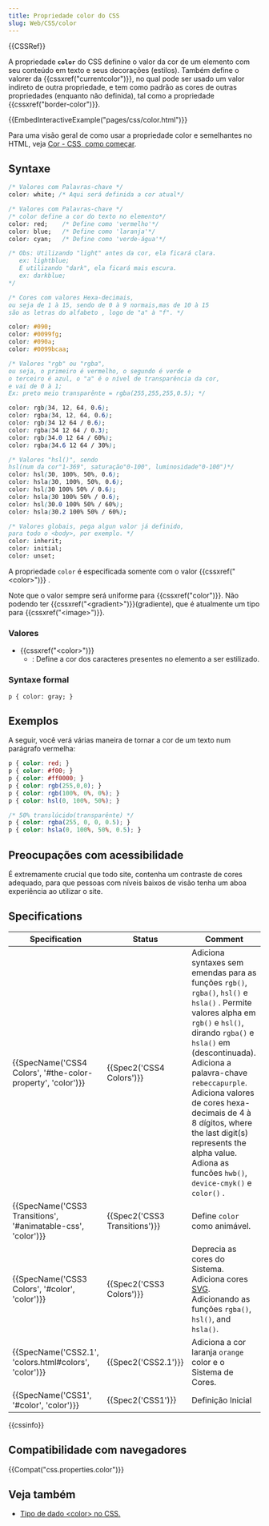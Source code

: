 ```yaml
---
title: Propriedade color do CSS
slug: Web/CSS/color
---
```


{{CSSRef}}

A propriedade **`color`** do CSS definine o valor da cor de um elemento com seu conteúdo em texto e seus decorações (estilos). Também define o valorer da {{cssxref("currentcolor")}}, no qual pode ser usado um valor indireto de outra propriedade, e tem como padrão as cores de outras propriedades (enquanto não definida), tal como a propriedade {{cssxref("border-color")}}.

{{EmbedInteractiveExample("pages/css/color.html")}}

Para uma visão geral de como usar a propriedade color e semelhantes no HTML, veja [Cor - CSS, como começar](/pt-BR/docs/Web/CSS/Como_começar/Cor).

## Syntaxe

```css
/* Valores com Palavras-chave */
color: white; /* Aqui será definida a cor atual*/

/* Valores com Palavras-chave */
/* color define a cor do texto no elemento*/
color: red;    /* Define como 'vermelho'*/
color: blue;   /* Define como 'laranja'*/
color: cyan;   /* Define como 'verde-água'*/

/* Obs: Utilizando "light" antes da cor, ela ficará clara.
   ex: lightblue;
   E utilizando "dark", ela ficará mais escura.
   ex: darkblue;
*/

/* Cores com valores Hexa-decimais,
ou seja de 1 à 15, sendo de 0 à 9 normais,mas de 10 à 15
são as letras do alfabeto , logo de "a" à "f". */

color: #090;
color: #0099fg;
color: #090a;
color: #0099bcaa;

/* Valores "rgb" ou "rgba",
ou seja, o primeiro é vermelho, o segundo é verde e
o terceiro é azul, o "a" é o nível de transparência da cor,
e vai de 0 à 1;
Ex: preto meio transparênte = rgba(255,255,255,0.5); */

color: rgb(34, 12, 64, 0.6);
color: rgba(34, 12, 64, 0.6);
color: rgb(34 12 64 / 0.6);
color: rgba(34 12 64 / 0.3);
color: rgb(34.0 12 64 / 60%);
color: rgba(34.6 12 64 / 30%);

/* Valores "hsl()", sendo
hsl(num da cor"1-369", saturação"0-100", luminosidade"0-100")*/
color: hsl(30, 100%, 50%, 0.6);
color: hsla(30, 100%, 50%, 0.6);
color: hsl(30 100% 50% / 0.6);
color: hsla(30 100% 50% / 0.6);
color: hsl(30.0 100% 50% / 60%);
color: hsla(30.2 100% 50% / 60%);

/* Valores globais, pega algun valor já definido,
para todo o <body>, por exemplo. */
color: inherit;
color: initial;
color: unset;
```

A propriedade `color` é especificada somente com o valor {{cssxref("&lt;color&gt;")}} .

Note que o valor sempre será uniforme para {{cssxref("color")}}. Não podendo ter {{cssxref("&lt;gradient&gt;")}}(gradiente), que é atualmente um tipo para {{cssxref("&lt;image&gt;")}}.

### Valores

- {{cssxref("&lt;color&gt;")}}
  - : Define a cor dos caracteres presentes no elemento a ser estilizado.

### Syntaxe formal

```
p { color: gray; }
```

## Exemplos

A seguir, você verá várias maneira de tornar a cor de um texto num parágrafo vermelha:

```css
p { color: red; }
p { color: #f00; }
p { color: #ff0000; }
p { color: rgb(255,0,0); }
p { color: rgb(100%, 0%, 0%); }
p { color: hsl(0, 100%, 50%); }

/* 50% translúcido(transparênte) */
p { color: rgba(255, 0, 0, 0.5); }
p { color: hsla(0, 100%, 50%, 0.5); }
```

## Preocupações com acessibilidade

É extremamente crucial que todo site, contenha um contraste de cores adequado, para que pessoas com níveis baixos de visão tenha um aboa experiência ao utilizar o site.

## Specifications

| Specification                                                                    | Status                                   | Comment                                                                                                                                                                                                                                                                                                                                                                                            |
| -------------------------------------------------------------------------------- | ---------------------------------------- | -------------------------------------------------------------------------------------------------------------------------------------------------------------------------------------------------------------------------------------------------------------------------------------------------------------------------------------------------------------------------------------------------- |
| {{SpecName('CSS4 Colors', '#the-color-property', 'color')}} | {{Spec2('CSS4 Colors')}}         | Adiciona syntaxes sem emendas para as funções `rgb()`, `rgba()`, `hsl()` e `hsla()` . Permite valores alpha em `rgb()` e `hsl()`, dirando `rgba()` e `hsla()` em (descontinuada). Adiciona a palavra-chave `rebeccapurple`. Adiciona valores de cores hexa-decimais de 4 à 8 dígitos, where the last digit(s) represents the alpha value. Adiona as funcões `hwb()`, `device-cmyk()` e `color()` . |
| {{SpecName('CSS3 Transitions', '#animatable-css', 'color')}} | {{Spec2('CSS3 Transitions')}} | Define `color` como animável.                                                                                                                                                                                                                                                                                                                                                                      |
| {{SpecName('CSS3 Colors', '#color', 'color')}}                     | {{Spec2('CSS3 Colors')}}         | Deprecia as cores do Sistema. Adiciona cores [SVG](/pt-BR/docs/Web/SVG). Adicionando as funções `rgba()`, `hsl()`, and `hsla()`.                                                                                                                                                                                                                                                                   |
| {{SpecName('CSS2.1', 'colors.html#colors', 'color')}}         | {{Spec2('CSS2.1')}}                 | Adiciona a cor laranja `orange` color e o Sistema de Cores.                                                                                                                                                                                                                                                                                                                                        |
| {{SpecName('CSS1', '#color', 'color')}}                             | {{Spec2('CSS1')}}                 | Definição Inicial                                                                                                                                                                                                                                                                                                                                                                                  |

{{cssinfo}}

## Compatibilidade com navegadores

{{Compat("css.properties.color")}}

## Veja também

- [Tipo de dado \<color> no CSS.](/pt-BR/docs/Web/CSS/color_value)
